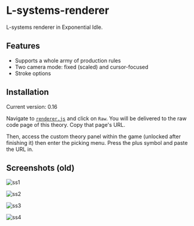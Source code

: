 # L-systems-renderer

L-systems renderer in Exponential Idle.

## Features

- Supports a whole army of production rules
- Two camera mode: fixed (scaled) and cursor-focused
- Stroke options

## Installation

Current version: 0.16

Navigate to [`renderer.js`](./renderer.js) and click on `Raw`. You will be
delivered to the raw code page of this theory. Copy that page's URL.

Then, access the custom theory panel within the game (unlocked after finishing
it) then enter the picking menu. Press the plus symbol and paste the URL in.

## Screenshots (old)

![ss1](screenshots/screenshot_19.jpg "Screenshot 1")

![ss2](screenshots/screenshot_17.jpg "Screenshot 2")

![ss3](screenshots/screenshot_16.jpg "Screenshot 3")

![ss4](screenshots/screenshot_14.jpg "Screenshot 4")
